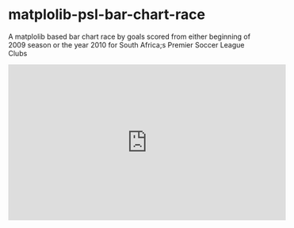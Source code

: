 # matplolib-psl-bar-chart-race
A matplolib based bar chart race by goals scored from either beginning of 2009 season or the year 2010 for South Africa;s Premier Soccer League Clubs
<iframe width="560" height="315" src="https://www.youtube.com/embed/IgaGzYMjc_s" frameborder="0" allow="accelerometer; autoplay; encrypted-media; gyroscope; picture-in-picture" allowfullscreen></iframe>
